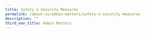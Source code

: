 ```yaml
---
title: Safety & Security Measures
permalink: /about-us/admin-matters/safety-n-security-measures
description: ""
third_nav_title: Admin Matters
---
```

